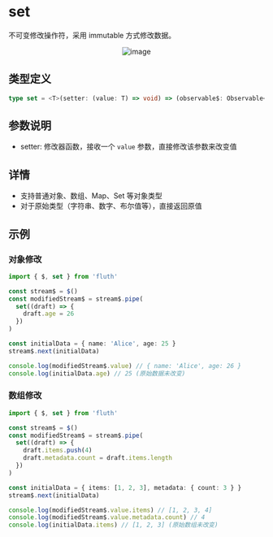 # set

不可变修改操作符，采用 immutable 方式修改数据。

<div style="display: flex; justify-content: center">
  <img src="/set.drawio.svg" alt="image" >
</div>

## 类型定义

```typescript
type set = <T>(setter: (value: T) => void) => (observable$: Observable<T>) => Observable<T>
```

## 参数说明

- setter: 修改器函数，接收一个 `value` 参数，直接修改该参数来改变值

## 详情

- 支持普通对象、数组、Map、Set 等对象类型
- 对于原始类型（字符串、数字、布尔值等），直接返回原值

## 示例

### 对象修改

```typescript
import { $, set } from 'fluth'

const stream$ = $()
const modifiedStream$ = stream$.pipe(
  set((draft) => {
    draft.age = 26
  })
)

const initialData = { name: 'Alice', age: 25 }
stream$.next(initialData)

console.log(modifiedStream$.value) // { name: 'Alice', age: 26 }
console.log(initialData.age) // 25 (原始数据未改变)
```

### 数组修改

```typescript
import { $, set } from 'fluth'

const stream$ = $()
const modifiedStream$ = stream$.pipe(
  set((draft) => {
    draft.items.push(4)
    draft.metadata.count = draft.items.length
  })
)

const initialData = { items: [1, 2, 3], metadata: { count: 3 } }
stream$.next(initialData)

console.log(modifiedStream$.value.items) // [1, 2, 3, 4]
console.log(modifiedStream$.value.metadata.count) // 4
console.log(initialData.items) // [1, 2, 3] (原始数组未改变)
```
